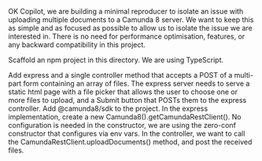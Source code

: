 OK Copilot, we are building a minimal reproducer to isolate an issue with uploading multiple documents to a Camunda 8 server. We want to keep this as simple and as focused as possible to allow us to isolate the issue we are interested in. There is no need for performance optimisation, features, or any backward compatibility in this project.

Scaffold an npm project in this directory. We are using TypeScript.

Add express and a single controller method that accepts a POST of a multi-part form containing an array of files. 
The express server needs to serve a static html page with a file picker that allows the user to choose one or more files to upload, and a Submit button that POSTs them to the express controller.
Add @camunda8/sdk to the project. 
In the express implementation, create a new Camunda8().getCamundaRestClient(). No configuration is needed in the constructor, we are using the zero-conf constructor that configures via env vars.
In the controller, we want to call the CamundaRestClient.uploadDocuments() method, and post the received files. 
